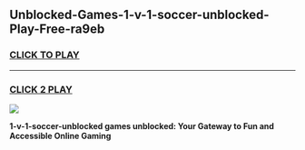 
## Unblocked-Games-1-v-1-soccer-unblocked-Play-Free-ra9eb
<h3>
<a href="https://premium76.site?title=1-v-1-soccer-unblocked&ref=23A">CLICK TO PLAY</a></h3>
<hr>

<h3>
<a href="https://premium76.site?title=1-v-1-soccer-unblocked&ref=23A">CLICK 2 PLAY</a>
  
</h3>

<a href="https://premium76.site?title=1-v-1-soccer-unblocked&ref=23A"><img src="https://clearcache.store/games.png"></a>


**1-v-1-soccer-unblocked games unblocked: Your Gateway to Fun and Accessible Online Gaming**

